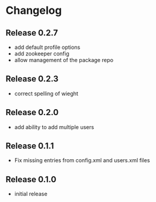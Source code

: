 # Changelog

## Release 0.2.7
* add default profile options
* add zookeeper config
* allow management of the package repo

## Release 0.2.3
* correct spelling of wieght

## Release 0.2.0
* add ability to add multiple users

## Release 0.1.1
* Fix missing entries from config.xml and users.xml files

## Release 0.1.0
* initial release
